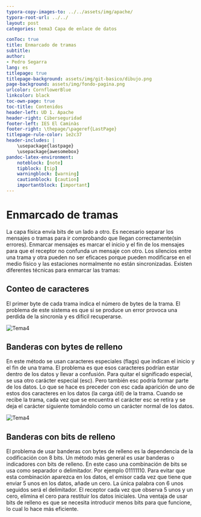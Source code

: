 ```yaml
---
typora-copy-images-to: ../../assets/img/apache/
typora-root-url: ../../
layout: post
categories: tema3 Capa de enlace de datos

conToc: true
title: Enmarcado de tramas
subtitle: 
author:
- Pedro Segarra
lang: es
titlepage: true
titlepage-background: assets/img/git-basico/dibujo.png
page-background: assets/img/fondo-pagina.png
urlcolor: CornflowerBlue
linkcolor: black
toc-own-page: true
toc-title: Contenidos
header-left: UD 1. Apache
header-right: Ciberseguridad
footer-left: IES El Caminàs
footer-right: \thepage/\pageref{LastPage}
titlepage-rule-color: 1e2c37
header-includes: |
    \usepackage{lastpage} 
    \usepackage{awesomebox}
pandoc-latex-environment:
    noteblock: [note]
    tipblock: [tip]
    warningblock: [warning]
    cautionblock: [caution]
    importantblock: [important]
---
```


# Enmarcado de tramas

La capa física envía bits de un lado a otro. Es necesario separar los mensajes o tramas para ir comprobando que llegan correctamente(sin errores). Enmarcar mensajes es marcar el inicio y el fin de los mensajes para que el receptor no confunda un mensaje con otro. Los silencios entre una trama y otra pueden no ser eficaces porque pueden modificarse en el medio físico y las estaciones normalmente no están sincronizadas.
Existen diferentes técnicas para enmarcar las tramas:

## Conteo de caracteres

El primer byte de cada trama indica el número de bytes de la trama. El problema de este sistema es que si se produce un error provoca una perdida de la sincronía y es difícil recuperarse.

![Tema4](/PAX/assets/tema4_1.png)

## Banderas con bytes de relleno
En este método se usan caracteres especiales (flags) que indican el inicio y el fin de una trama. El problema es que esos caracteres podrían estar dentro de los datos y llevar a confusión. Para quitar el significado especial, se usa otro carácter especial (esc). Pero también esc podría formar parte de los datos. Lo que se hace es preceder con esc cada aparición de uno de estos dos caracteres en los datos (la carga útil) de la trama. Cuando se recibe la trama, cada vez que se encuentra el carácter esc se retira y se deja el carácter siguiente tomándolo como un carácter normal de los datos. 

![Tema4](/PAX/assets/tema4_2.png)

## Banderas con bits de relleno
El problema de usar banderas con bytes de relleno es la dependencia de la codificación con 8 bits. Un método más general es usar banderas o indicadores con bits de relleno. En este caso una combinación de bits se usa como separador o delimitador. Por ejemplo 01111110. Para evitar que esta combinación aparezca en los datos, el emisor cada vez que tiene que enviar 5 unos en los datos, añade un cero. La única palabra con 6 unos seguidos será el delimitador. El receptor cada vez que observa 5 unos y un cero, elimina el cero para restituir los datos iniciales. Una ventaja de usar bits de relleno es que se necesita introducir menos bits para que funcione, lo cual lo hace más eficiente.


